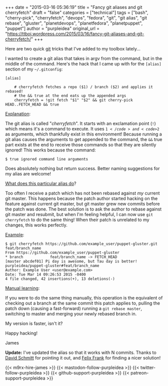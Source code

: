 +++
date = "2015-03-16 05:36:19"
title = "Fancy git aliases and git cherryfetch"
draft = "false"
categories = ["technical"]
tags = ["bash", "cherry-pick", "cherryfetch", "devops", "fedora", "git", "git alias", "git rebase", "gluster", "planetdevops", "planetfedora", "planetpuppet", "puppet"]
author = "purpleidea"
original_url = "https://ttboj.wordpress.com/2015/03/16/fancy-git-aliases-and-git-cherryfetch/"
+++

Here are two quick <a href="https://en.wikipedia.org/wiki/Git_%28software%29">git</a> tricks that I've added to my toolbox lately...

I wanted to create a git alias that takes in argv from the command, but in the middle of the command. Here's the hack that I came up with for the <code>[alias]</code> section of my <code>~/.gitconfig</code>:
```
[alias]

    # cherryfetch fetches a repo ($1) / branch ($2) and applies it rebased!
    # the && true at the end eats up the appended args
    cherryfetch = !git fetch "$1" "$2" && git cherry-pick HEAD..FETCH_HEAD && true
```
<span style="text-decoration:underline;">Explanation</span>:

The git alias is called "<em>cherryfetch</em>". It starts with an exclamation point (<code>!</code>) which means it's a command to execute. It uses <code>$1</code> and <code>$2</code> as arguments, which thankfully exist in this environment! Because running a git alias causes the arguments to get appended to the command, the <code>&&</code> true part exists at the end to receive those commands so that they are silently ignored! This works because the command:
```
$ true ignored command line arguments
```
Does absolutely nothing but return success. Better naming suggestions for my alias are welcome!

<span style="text-decoration:underline;">What does this particular alias do</span>?

Too often I receive a patch which has not been rebased against *<em>my</em>* current git master. This happens because the patch author started hacking on the feature against current git master, but git master grew new commits before the patch was done. The best solution is to ask the author to rebase against git master and resubmit, but when I'm feeling helpful, I can now use <code>git cherryfetch</code> to do the same thing! When their patch is unrelated to my changes, this works perfectly.

<span style="text-decoration:underline;">Example</span>:
```
$ git cherryfetch https://github.com/example_user/puppet-gluster.git feat/branch_name
From https://github.com/example_user/puppet-gluster
* branch            feat/branch_name -> FETCH_HEAD
[master abcdef01] Pi day is awesome, but Tau day is better! purpleidea/puppet-gluster#feat/branch_name
Author: Example User <user@example.com>
Date: Tue Mar 14 09:26:53 2015 -0400
4 file changed, 42 insertions(+), 13 deletions(-)
```
<span style="text-decoration:underline;">Manual learning</span>:

If you were to do the same thing manually, this operation is the equivalent of checking out a branch at the same commit this patch applies to, pulling the patch down (causing a fast-forward) running a <code>git rebase master</code>, switching to master and merging your newly rebased branch in.

My version is faster, isn't it?

Happy hacking!

James

<strong>Update:</strong> I've updated the alias so that it works with N commits. Thanks to <a href="https://twitter.com/dev_el_ops"> David Schmitt</a> for pointing it out, and <a href="https://twitter.com/felis_rex">Felix Frank</a> for finding a nicer solution!

{{< m9rx-hire-james >}}
{{< mastodon-follow-purpleidea >}}
{{< twitter-follow-purpleidea >}}
{{< github-support-purpleidea >}}
{{< patreon-support-purpleidea >}}
